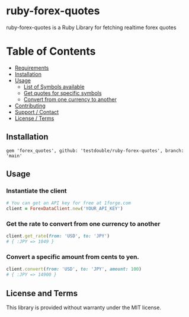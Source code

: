 # ruby-forex-quotes

ruby-forex-quotes is a Ruby Library for fetching realtime forex quotes

# Table of Contents

- [Requirements](#requirements)
- [Installation](#installation)
- [Usage](#usage)
    - [List of Symbols available](#get-the-list-of-available-symbols)
    - [Get quotes for specific symbols](#get-quotes-for-specified-symbols)
    - [Convert from one currency to another](#convert-from-one-currency-to-another)
- [Contributing](#contributing)
- [Support / Contact](#support-and-contact)
- [License / Terms](#license-and-terms)


## Installation
```
gem 'forex_quotes', github: 'testdouble/ruby-forex-quotes', branch: 'main'
```

## Usage

### Instantiate the client
```ruby
# You can get an API key for free at 1forge.com
client = ForexDataClient.new('YOUR_API_KEY')
```

### Get the rate to convert from one currency to another
```ruby
client.get_rate(from: 'USD', to: 'JPY')
# { :JPY => 1049 }
```

### Convert a specific amount from cents to yen.
```ruby
client.convert(from: 'USD', to: 'JPY', amount: 100)
# { :JPY => 14900 }
```

## License and Terms
This library is provided without warranty under the MIT license.

